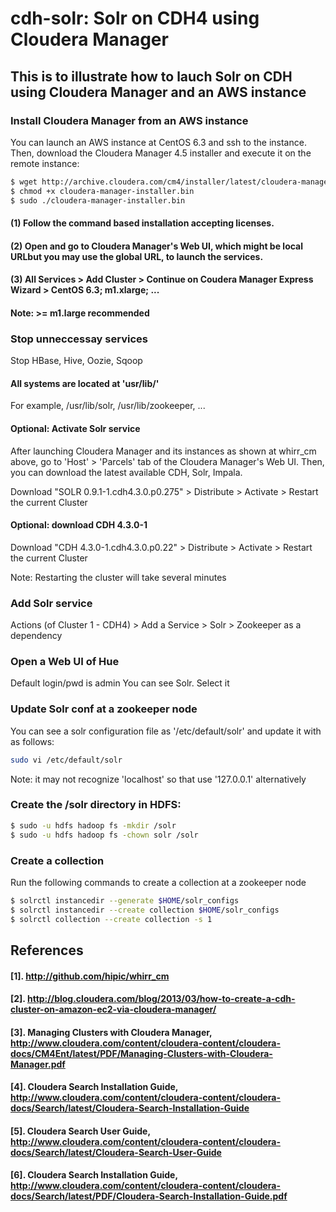 cdh-solr: Solr on CDH4 using Cloudera Manager
========

## This is to illustrate how to lauch Solr on CDH using Cloudera Manager and an AWS instance


### Install Cloudera Manager from an AWS instance
You can launch an AWS instance at CentOS 6.3 and ssh to the instance. Then, download the Cloudera Manager 4.5 installer and execute it on the remote instance:
```bash
$ wget http://archive.cloudera.com/cm4/installer/latest/cloudera-manager-installer.bin
$ chmod +x cloudera-manager-installer.bin
$ sudo ./cloudera-manager-installer.bin
```
#### (1) Follow the command based installation accepting licenses.
#### (2) Open and go to Cloudera Manager's Web UI, which might be local URLbut you may use the global URL, to launch the services.
#### (3) All Services > Add Cluster > Continue on Coudera Manager Express Wizard > CentOS 6.3; m1.xlarge; ...
#### Note: >= m1.large recommended

### Stop unneccessay services
Stop HBase, Hive, Oozie, Sqoop

#### All systems are located at 'usr/lib/'
For example, /usr/lib/solr, /usr/lib/zookeeper, ...

#### Optional: Activate Solr service

After launching Cloudera Manager and its instances as shown at whirr_cm above, go to 'Host' > 'Parcels' tab of the Cloudera Manager's Web UI.
Then, you can download the latest available CDH, Solr, Impala.

Download "SOLR 0.9.1-1.cdh4.3.0.p0.275" > Distribute > Activate > Restart the current Cluster

#### Optional: download CDH 4.3.0-1
Download "CDH 4.3.0-1.cdh4.3.0.p0.22" > Distribute > Activate > Restart the current Cluster

Note: Restarting the cluster will take several minutes

### Add Solr service
Actions (of Cluster 1 - CDH4) > Add a Service > Solr > Zookeeper as a dependency

### Open a Web UI of Hue
Default login/pwd is admin
You can see Solr. Select it

### Update Solr conf at a zookeeper node
You can see a solr configuration file as '/etc/default/solr' and update it with as follows:
```bash
sudo vi /etc/default/solr 
```
Note: it may not recognize 'localhost' so that use '127.0.0.1' alternatively

### Create the /solr directory in HDFS:
```bash
$ sudo -u hdfs hadoop fs -mkdir /solr
$ sudo -u hdfs hadoop fs -chown solr /solr
```

### Create a collection
Run the following commands to create a collection at a zookeeper node
```bash
$ solrctl instancedir --generate $HOME/solr_configs
$ solrctl instancedir --create collection $HOME/solr_configs
$ solrctl collection --create collection -s 1
```

## References
#### [1]. http://github.com/hipic/whirr_cm
#### [2]. http://blog.cloudera.com/blog/2013/03/how-to-create-a-cdh-cluster-on-amazon-ec2-via-cloudera-manager/
#### [3]. Managing Clusters with Cloudera Manager, http://www.cloudera.com/content/cloudera-content/cloudera-docs/CM4Ent/latest/PDF/Managing-Clusters-with-Cloudera-Manager.pdf
#### [4]. Cloudera Search Installation Guide, http://www.cloudera.com/content/cloudera-content/cloudera-docs/Search/latest/Cloudera-Search-Installation-Guide
#### [5]. Cloudera Search User Guide, http://www.cloudera.com/content/cloudera-content/cloudera-docs/Search/latest/Cloudera-Search-User-Guide
#### [6]. Cloudera Search Installation Guide, http://www.cloudera.com/content/cloudera-content/cloudera-docs/Search/latest/PDF/Cloudera-Search-Installation-Guide.pdf



